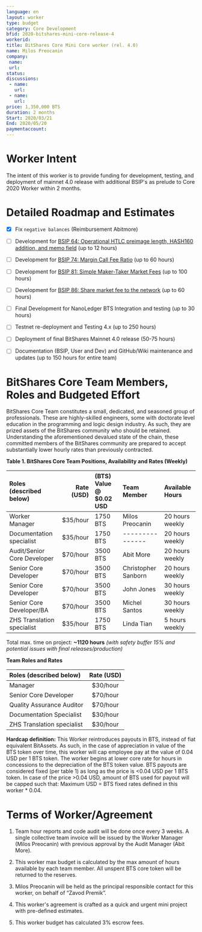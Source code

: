 ```yaml
---
language: en
layout: worker
type: budget
category: Core Development
bfid: 2020-bitshares-mini-core-release-4
workerid: 
title: BitShares Core Mini Core worker (rel. 4.0)
name: Milos Preocanin
company:
 name:
 url:
status: 
discussions:
 - name:
   url: 
 - name: 
   url: 
price: 1,350,000 BTS
duration: 2 months
Start: 2020/03/21
End: 2020/05/20
paymentaccount: 
---
```


Worker Intent
==========

The intent of this worker is to provide funding for development, testing, and deployment of mainnet 4.0 release with additional BSIP's as prelude to Core 2020 Worker within 2 months.


Detailed Roadmap and Estimates
==============================

- [x] Fix `negative balances` (Reimbursement Abitmore)
- [ ] Development for [BSIP 64: Operational HTLC preimage length, HASH160 addition, and memo field](https://github.com/bitshares/bsips/blob/master/bsip-0064.md) (up to 12 hours)
- [ ] Development for [BSIP 74: Margin Call Fee Ratio](https://github.com/bitshares/bsips/blob/master/bsip-0074.md) (up to 60 hours)
- [ ] Development for [BSIP 81: Simple Maker-Taker Market Fees](https://github.com/bitshares/bsips/blob/master/bsip-0081.md) (up to 100 hours)
- [ ] Development for [BSIP 86: Share market fee to the network](https://github.com/bitshares/bsips/blob/master/bsip-0086.md) (up to 60 hours)
- [ ] Final Development for NanoLedger BTS Integration and testing (up to 30 hours)
- [ ] Testnet re-deployment and Testing 4.x (up to 250 hours)
- [ ] Deployment of final BitShares Mainnet 4.0 release (50-75 hours)
- [ ] Documentation (BSIP, User and Dev) and GitHub/Wiki maintenance and updates (up to 150 hours for entire team)


BitShares Core Team Members, Roles and Budgeted Effort
======================================================
BitShares Core Team constitutes a small, dedicated, and seasoned group of professionals.  These are highly-skilled engineers, some with doctorate level education in the programming and logic design industry.  As such, they are prized assets of the BitShares community who should be retained.   Understanding the aforementioned devalued state of the chain, these committed members of the BitShares community are prepared to accept substantially lower hourly rates than previously contracted.  


 **Table 1. BitShares Core Team Positions, Availability and Rates (Weekly)**

| Roles (described below)           | Rate (USD)| (BTS) Value @ $0.02 USD | Team Member             | Available Hours   |
|:--------------------------------- | ---------:|:----------------------- |:----------------------- |:----------------- |
| Worker Manager                    | $35/hour  | 1750 BTS                | Milos Preocanin         | 20 hours weekly   |
| Documentation specialist          | $35/hour  | 1750 BTS                | ---------------         | 20 hours weekly   |
| Audit/Senior Core Developer       | $70/hour  | 3500 BTS                | Abit More               | 20 hours weekly   |
| Senior Core Developer             | $70/hour  | 3500 BTS                | Christopher Sanborn     | 20 hours weekly   |
| Senior Core Developer             | $70/hour  | 3500 BTS                | John Jones              | 30 hours weekly   |
| Senior Core Developer/BA          | $70/hour  | 3500 BTS                | Michel Santos           | 30 hours weekly   |
| ZHS Translation specialist        | $35/hour  | 1750 BTS                | Linda Tian              |  5 hours weekly   |

Total max. time on project: **~1120 hours** *(with safety buffer 15% and potential issues with final releases/production)*

**Team Roles and Rates**

| Roles (described below)         | Rate (USD) | 
|:------------------------------- | :---------:|
| Manager                         |  $30/hour  | 
| Senior Core Developer           |  $70/hour  | 
| Quality Assurance Auditor       |  $70/hour  | 
| Documentation Specialist        |  $30/hour  | 
| ZHS Translation specialist      |  $30/hour  |


**Hardcap definition:**
This Worker reintroduces payouts in BTS, instead of fiat equivalent BitAssets. As such, in the case of appreciation in value of the BTS token over time, this worker will cap employee pay at the value of 0.04 USD per 1 BTS token. The worker begins at lower core rate for hours in concessions to the depreciation of the BTS token value.  BTS payouts are considered fixed (per table 1) as long as the price is <0.04 USD per 1 BTS token. In case of the price >0.04 USD, amount of BTS used for payout will be capped such that:  Maximum USD = BTS fixed rates defined in this worker * 0.04.  

Terms of Worker/Agreement
==================

1) Team hour reports and code audit will be done once every 3 weeks. A single collective team invoice will be issued by the Worker Manager (Milos Preocanin) with previous approval by the Audit Manager (Abit More).

2) This worker max budget is calculated by the max amount of hours available by each team member. All unspent BTS core token will be returned to the reserves.

3) Milos Preocanin will be held as the principal responsible contact for this worker, on behalf of “Zavod Premik”.

4) This worker's agreement is crafted as a quick and urgent mini project with pre-defined estimates.

5) This worker budget has calculated 3% escrow fees.
